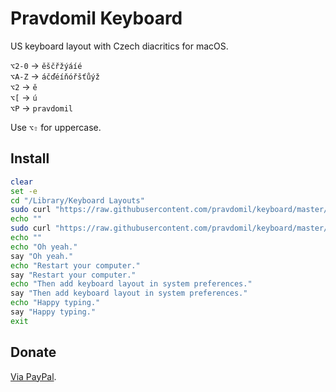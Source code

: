 # Pravdomil Keyboard

US keyboard layout with Czech diacritics for macOS.

`⌥2‑0` → `ěščřžýáíé`  
`⌥A-Z` → `áčďéíňóřšťůýž`  
`⌥2` → `ě`  
`⌥[` → `ú`  
`⌥P` → `pravdomil`

Use `⌥⇧` for uppercase.

## Install

```sh
clear
set -e
cd "/Library/Keyboard Layouts"
sudo curl "https://raw.githubusercontent.com/pravdomil/keyboard/master/Pravdomil.keylayout" -O
echo ""
sudo curl "https://raw.githubusercontent.com/pravdomil/keyboard/master/Pravdomil%20ěščřžýáíé.keylayout" -O
echo ""
echo "Oh yeah."
say "Oh yeah."
echo "Restart your computer."
say "Restart your computer."
echo "Then add keyboard layout in system preferences."
say "Then add keyboard layout in system preferences."
echo "Happy typing."
say "Happy typing."
exit
```

## Donate

[Via PayPal](https://www.paypal.com/cgi-bin/webscr?cmd=_s-xclick&hosted_button_id=BCL2X3AFQBAP2&item_name=Pravdomil%20Keyboard%20beer).
